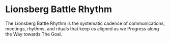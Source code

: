 # Lionsberg Battle Rhythm

The Lionsberg Battle Rhythm is the systematic cadence of communications, meetings, rhythms, and rituals that keep us aligned as we Progress along the Way towards The Goal. 

